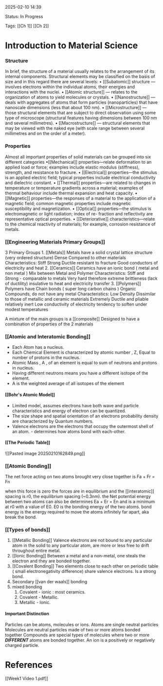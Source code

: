 2025-02-10 14:39

Status: In Progress

Tags: [[Ch 1]] [[Ch 2]]

# Introduction to Material Science

### Structure
In  brief, the structure of a material usually relates to the arrangement of its internal components.
Structural elements may be classified on the basis of size and in this regard there are several levels:
• [[Subatomic]] structure — involves electrons within the individual atoms, their energies and interactions with the nuclei.
• [[Atomic structure]] — relates to the organization of atoms to yield molecules or crystals.
• [[Nanostructure]] — deals with aggregates of atoms that form particles (nanoparticles) that have nanoscale dimensions (less that about 100 nm).
• [[Microstructure]] — those structural elements that are subject to direct observation using some type of microscope (structural features having dimensions between 100 nm and several millimetres).
• [[Macrostructure]] — structural elements that may be viewed with the naked eye (with scale range between several millimetres and on the order of a meter).


### Properties
Almost all important properties of solid materials can be grouped into six different categories
•[[Mechanical]] properties—relate deformation to an applied load or force; examples include elastic modulus (stiffness), strength, and resistance to fracture. 
• [[Electrical]] properties—the stimulus is an applied electric field; typical properties include electrical conductivity and dielectric constant.
• [[Thermal]] properties—are related to changes in temperature or temperature gradients across a material; examples of thermal behaviour include thermal expansion and heat capacity.
• [[Magnetic]] properties—the responses of a material to the application of a magnetic field; common magnetic properties include magnetic susceptibility and magnetization.
• [[Optical]] properties—the stimulus is electromagnetic or light radiation; index of re- fraction and reflectivity are representative optical properties. 
• [[Deteriorative]] characteristics—relate to the chemical reactivity of materials; for example, corrosion resistance of metals.



### [[Engineering Materials Primary Groups]]
3 Primary Groups 
	1. [[Metals]] 
		Metals have a solid crystal lattice structure (very ordered structure)
		Dense Compared to other materials
		Characteristics:
			Stiff
			Strong
			Ductile
			resistant to fracture
			Good conductors of electricity and heat
	2. [[Ceramics]]
		Ceramics have an ionic bond ( metal and non metal )
		Mix between Metal and Polymer
		Characteristics:
			Stiff and Strong - comparable to metals 
			Very hard therefore extreme brittleness (lack of ductility)
			insulative to heat and electricity transfer
	3. [[Polymers]]
		Polymers have Chain bonds ( super long carbon chains )
		Organic Compounds, do not have any metal
		Characteristics:
			Low Density
			Dissimilar to those of metallic and ceramic materials
			Extremely Ductile and pliable
			relatively inert
			Low conductivity of electricity
			tendency to soften under modest temperatures

A mixture of the main groups is a [[composite]]
	Designed to have a combination of properties of the 2 materials


### [[Atomic and Interatomic Bonding]]
- Each Atom has a nucleus.
- Each Chemical Element is characterized by atomic number , Z, Equal to number of protons in the nucleus.
- Atomic Mass , A , of an element is equal to sum of neutrons and protons in nucleus.
- Having different neutrons means you have a different isotope of the element.
- A is the weighted average of all isotopes of the element

#### [[Bohr's Atomic Model]]
- Limited model, assumes electrons have both wave and particle characteristics and energy of electron can be quantized.
- The size shape and spatial orientation of an electrons probability density are characterized by Quantum numbers.
- Valence electrons are the electrons that occupy the outermost shell of an atom. - determines how atoms bond with each-other.

#### [[The Periodic Table]]

![[Pasted image 20250210162849.png]]

### [[Atomic Bonding]]
The net force acting on two atoms brought very close together is Fa + Fr = Fn

when this force is zero the forces are in equilibrium and the [[interatomic]] spacing is r0, the equilibrium spacing (~0.3nm).
the Net potential energy between two atoms can also be determines Ea + Er = En and is a minimum at r0 with a value of E0.
E0 is the bonding energy of the two atoms.
	bond energy is the energy required to move the atoms infinitely far apart, aka break the bond.


### [[Types of bonds]]

1. [[Metallic Bonding]]
	Valence electrons are not bound to any particular atom in the solid to any particular atom, are more or less free to drift throughout entire metal.
2. [[Ionic Bonding]]
	Between a metal and a non-metal, one steals the electron and they are bonded together.
3. [[Covalent Bonding]]
	Two elements close to each other on periodic table ( small electronegativity difference) share valence electrons.
	Is a strong bond.
4. Secondary [[van der waals]] bonding
5. mixed bonding
	1. Covalent - ionic : most ceramics.
	2. Covalent - Metallic.
	3. Metallic - Ionic.

#### Important Distinction
Particles can be atoms, molecules or ions.
Atoms are single neutral particles 
Molecules are neutral particles made of two or more atoms bonded together
Compounds are special types of molecules where two or more **_DIFFERENT_** atoms are bonded together.
An ion is a positively or negatively charged particle.


# References
 
[[Week1 Video 1.pdf]]